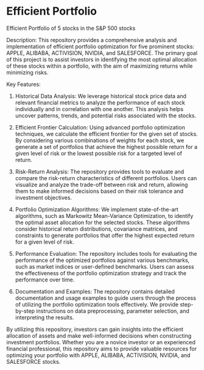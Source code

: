 # Efficient Portfolio
 Efficient Portfolio of 5 stocks in the S&P 500 stocks

Description:
This repository provides a comprehensive analysis and implementation of efficient portfolio optimization for five prominent stocks: APPLE, ALIBABA, ACTIVISION, NVIDIA, and SALESFORCE. The primary goal of this project is to assist investors in identifying the most optimal allocation of these stocks within a portfolio, with the aim of maximizing returns while minimizing risks.

Key Features:
1. Historical Data Analysis: We leverage historical stock price data and relevant financial metrics to analyze the performance of each stock individually and in correlation with one another. This analysis helps uncover patterns, trends, and potential risks associated with the stocks.

2. Efficient Frontier Calculation: Using advanced portfolio optimization techniques, we calculate the efficient frontier for the given set of stocks. By considering various combinations of weights for each stock, we generate a set of portfolios that achieve the highest possible return for a given level of risk or the lowest possible risk for a targeted level of return.

3. Risk-Return Analysis: The repository provides tools to evaluate and compare the risk-return characteristics of different portfolios. Users can visualize and analyze the trade-off between risk and return, allowing them to make informed decisions based on their risk tolerance and investment objectives.

4. Portfolio Optimization Algorithms: We implement state-of-the-art algorithms, such as Markowitz Mean-Variance Optimization, to identify the optimal asset allocation for the selected stocks. These algorithms consider historical return distributions, covariance matrices, and constraints to generate portfolios that offer the highest expected return for a given level of risk.

5. Performance Evaluation: The repository includes tools for evaluating the performance of the optimized portfolios against various benchmarks, such as market indices or user-defined benchmarks. Users can assess the effectiveness of the portfolio optimization strategy and track the performance over time.

6. Documentation and Examples: The repository contains detailed documentation and usage examples to guide users through the process of utilizing the portfolio optimization tools effectively. We provide step-by-step instructions on data preprocessing, parameter selection, and interpreting the results.

By utilizing this repository, investors can gain insights into the efficient allocation of assets and make well-informed decisions when constructing investment portfolios. Whether you are a novice investor or an experienced financial professional, this repository aims to provide valuable resources for optimizing your portfolio with APPLE, ALIBABA, ACTIVISION, NVIDIA, and SALESFORCE stocks.

